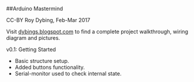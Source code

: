 ##Arduino Mastermind

CC-BY Roy Dybing, Feb-Mar 2017

Visit [dybings.blogspot.com](https://dybings.blogspot.no/p/blog-page.html) to find a complete project walkthrough, wiring diagram and pictures.

v0.1: Getting Started
- Basic structure setup. 
- Added buttons functionality.
- Serial-monitor used to check internal state.
